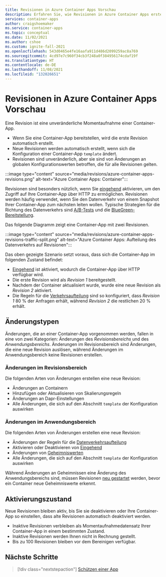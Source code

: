 ```yaml
---
title: Revisionen in Azure Container Apps Vorschau
description: Erfahren Sie, wie Revisionen in Azure Container Apps erstellt werden.
services: container-apps
author: craigshoemaker
ms.service: container-apps
ms.topic: conceptual
ms.date: 11/02/2021
ms.author: cshoe
ms.custom: ignite-fall-2021
ms.openlocfilehash: 543d0465e4fe16aafa911d486d2099259ac8a769
ms.sourcegitcommit: 4cd97e7c960f34cb3f248a0f384956174cdaf19f
ms.translationtype: HT
ms.contentlocale: de-DE
ms.lasthandoff: 11/08/2021
ms.locfileid: "132026651"
---
```

# <a name="revisions-in-azure-container-apps-preview"></a>Revisionen in Azure Container Apps Vorschau

Eine Revision ist eine unveränderliche Momentaufnahme einer Container-App.

- Wenn Sie eine Container-App bereitstellen, wird die erste Revision automatisch erstellt.
- Neue Revisionen werden automatisch erstellt, wenn sich die Konfiguration einer Container-App `template` ändert.
- Revisionen sind unveränderlich, aber sie sind von Änderungen an globalen Konfigurationswerten betroffen, die für alle Revisionen gelten.

:::image type="content" source="media/revisions/azure-container-apps-revisions.png" alt-text="Azure Container Apps: Container":::

Revisionen sind besonders nützlich, wenn Sie [eingehend](ingress.md) aktivieren, um den Zugriff auf Ihre Container-App über HTTP zu ermöglichen.  Revisionen werden häufig verwendet, wenn Sie den Datenverkehr von einem Snapshot Ihrer Container-App zum nächsten leiten wollen. Typische Strategien für die Richtung des Datenverkehrs sind [A/B-Tests](https://wikipedia.org/wiki/A/B_testing) und die [BlueGreen-Bereitstellung](https://martinfowler.com/bliki/BlueGreenDeployment.html).

Das folgende Diagramm zeigt eine Container-App mit zwei Revisionen.

:::image type="content" source="media/revisions/azure-container-apps-revisions-traffic-split.png" alt-text="Azure Container Apps: Aufteilung des Datenverkehrs auf Revisionen":::

Das oben gezeigte Szenario setzt voraus, dass sich die Container-App im folgenden Zustand befindet:

- [Eingehend](ingress.md) ist aktiviert, wodurch die Container-App über HTTP verfügbar wird.
- Die erste Revision wird als _Revision 1_ bereitgestellt.
- Nachdem der Container aktualisiert wurde, wurde eine neue Revision als _Revision 2_ aktiviert.
- Die Regeln für die [Verkehrsaufteilung](revisions-manage.md#traffic-splitting) sind so konfiguriert, dass _Revision 1_ 80 % der Anfragen erhält, während _Revision 2_ die restlichen 20 % erhält.

## <a name="change-types"></a>Änderungstypen

Änderungen, die an einer Container-App vorgenommen werden, fallen in eine von zwei Kategorien: Änderungen des *Revisionsbereichs* und des *Anwendungsbereichs*. Änderungen im Revisionsbereich sind Änderungen, die eine neue Revision auslösen, während Änderungen im Anwendungsbereich keine Revisionen erstellen.

### <a name="revision-scope-changes"></a>Änderungen im Revisionsbereich

Die folgenden Arten von Änderungen erstellen eine neue Revision:

- Änderungen an Containern
- Hinzufügen oder Aktualisieren von Skalierungsregeln
- Änderungen an Dapr-Einstellungen
- Alle Änderungen, die sich auf den Abschnitt `template` der Konfiguration auswirken

### <a name="application-scope-changes"></a>Änderungen im Anwendungsbereich

Die folgenden Arten von Änderungen erstellen eine neue Revision:

- Änderungen der Regeln für die [Datenverkehrsaufteilung](revisions-manage.md#traffic-splitting)
- Aktivieren oder Deaktivieren von [Eingehend](ingress.md)
- Änderungen von [Geheimniswerten](secure-app.md)
- Alle Änderungen, die sich auf den Abschnitt `template` der Konfiguration auswirken

Während Änderungen an Geheimnissen eine Änderung des Anwendungsbereichs sind, müssen Revisionen [neu gestartet](revisions.md) werden, bevor ein Container neue Geheimniswerte erkennt.

## <a name="activation-state"></a>Aktivierungszustand

Neue Revisionen bleiben aktiv, bis Sie sie deaktivieren oder Ihre Container-App so einstellen, dass alte Revisionen automatisch deaktiviert werden.

- Inaktive Revisionen verbleiben als Momentaufnahmedatensatz Ihrer Container-App in einem bestimmten Zustand.
- Inaktive Revisionen werden Ihnen nicht in Rechnung gestellt.
- Bis zu 100 Revisionen bleiben vor dem Bereinigen verfügbar.

## <a name="next-steps"></a>Nächste Schritte

> [!div class="nextstepaction"]
> [Schützen einer App](get-started.md)
